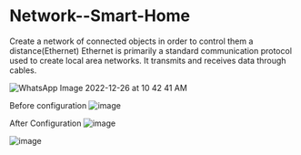 # Network--Smart-Home
 Create a network of connected objects in order to control them a distance(Ethernet)
 Ethernet is primarily a standard communication protocol used to create local area networks.  It transmits and receives data through cables.

![WhatsApp Image 2022-12-26 at 10 42 41 AM](https://user-images.githubusercontent.com/101791324/209533777-72964bbf-a535-4c55-8c3f-7eca364a9522.jpeg)

Before configuration
![image](https://user-images.githubusercontent.com/101791324/209535674-5c983d6d-d8bb-44b3-83f9-5bfbaaeff01d.png)

After Configuration
![image](https://user-images.githubusercontent.com/101791324/209533874-b8dfcace-0331-44df-b8c0-e8fa2dbe9f12.png)

![image](https://user-images.githubusercontent.com/101791324/209533926-52be428c-4c78-4d61-9e75-8a6729585d9d.png)
